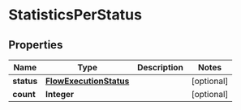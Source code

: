 
# StatisticsPerStatus

## Properties
Name | Type | Description | Notes
------------ | ------------- | ------------- | -------------
**status** | [**FlowExecutionStatus**](FlowExecutionStatus.md) |  |  [optional]
**count** | **Integer** |  |  [optional]




